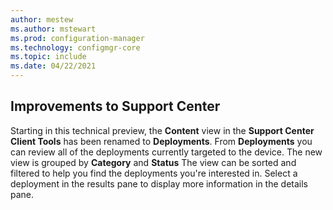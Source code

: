 ```yaml
---
author: mestew
ms.author: mstewart
ms.prod: configuration-manager
ms.technology: configmgr-core
ms.topic: include
ms.date: 04/22/2021
---
```


## <a name="bkmk_sum"></a> Improvements to Support Center
<!--8272488-->

Starting in this technical preview, the **Content** view in the **Support Center Client Tools** has been renamed to **Deployments**.  From **Deployments** you can review all of the deployments currently targeted to the device. The new view is grouped by **Category** and **Status** The view can be sorted and filtered to help you find the deployments you're interested in. Select a deployment in the results pane to display more information in the details pane.
